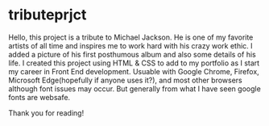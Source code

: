 # tributeprjct
Hello, this project is a tribute to Michael Jackson. He is one of my favorite artists of all time and inspires me to work hard with his crazy work ethic. 
I added a picture of his first posthumous album and also some details of his life. 
I created this project using HTML & CSS to add to my portfolio as I start my career in Front End development. 
Usuable with Google Chrome, Firefox, Microsoft Edge(hopefully if anyone uses it?), and most other browsers although font issues may occur. 
But generally from what I have seen google fonts are websafe. 

Thank you for reading!

